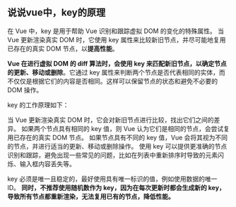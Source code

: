 ## 说说vue中，key的原理

在 Vue 中，key 是用于帮助 Vue 识别和跟踪虚拟 DOM 的变化的特殊属性。
当 Vue 更新渲染真实 DOM 时，它使用 key 属性来比较新旧节点，并尽可能地复用已存在的真实 DOM 节点，以**提高性能**。

**Vue 在进行虚拟 DOM 的 diff 算法时，会使用 key 来匹配新旧节点，以确定节点的更新、移动或删除**。它通过 key 属性来判断两个节点是否代表相同的实体，而不仅仅是根据它们的内容是否相同。这样可以保留节点的状态和避免不必要的 DOM 操作。

key 的工作原理如下：

当 Vue 更新渲染真实 DOM 时，它会对新旧节点进行比较，找出它们之间的差异。
如果两个节点具有相同的 key 值，则 Vue 认为它们是相同的节点，会尝试复用已存在的真实 DOM 节点。
如果节点具有不同的 key 值，Vue 会将其视为不同的节点，并进行适当的更新、移动或删除操作。
使用 key 可以提供更准确的节点识别和跟踪，避免出现一些常见的问题，比如在列表中重新排序时导致的元素闪烁、输入框内容丢失等。

key 必须是唯一且稳定的，最好使用具有唯一标识的值，例如使用数据的唯一 ID。
**同时，不推荐使用随机数作为 key，因为在每次更新时都会生成新的 key，导致所有节点都重新渲染，无法复用已有的节点，降低性能。**